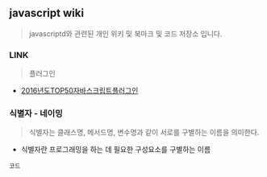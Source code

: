 ## javascript wiki
> javascriptd와 관련된 개인 위키 및 북마크 및 코드 저장소 입니다. 


### LINK

> 플러그인

* [2016년도TOP50자바스크립트플러그인](https://speckyboy.com/top-50-javascript-2016/)


### 식별자 - 네이밍
> 식별자는 클래스명, 메서드명, 변수명과 같이 서로를 구별하는 이름을 의미한다.

* 식별자란 프로그래밍을 하는 데 필요한 구성요소를 구별하는 이름

```
코드
```

